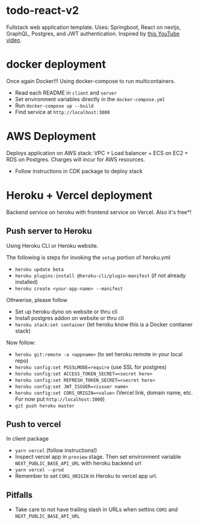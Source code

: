 # todo-react-v2
Fullstack web application template. Uses: Springboot, React on nextjs,
GraphQL, Postgres, and JWT authentication. Inspired by [this YouTube video](https://www.youtube.com/watch?v=I6ypD7qv3Z8).
# docker deployment
Once again Docker!!! Using docker-compose to run multicontainers.
- Read each README in `client` and `server`
- Set environment variables directly in the `docker-compose.yml`
- Run `docker-compose up --build`
- Find service at `http://localhost:3000`
# AWS Deployment
Deploys application on AWS stack: VPC + Load balancer + ECS on EC2 + RDS on Postgres.
Charges will incur for AWS resources.
- Follow instructions in CDK package to deploy stack
# Heroku + Vercel deployment
Backend service on heroku with frontend service on Vercel. Also it's free*!
## Push server to Heroku
Using Heroku CLI or Heroku website.

The following is steps for invoking the `setup` portion of heroku.yml
- `heroku update beta`
- `heroku plugins:install @heroku-cli/plugin-manifest` (if not already installed)
- `heroku create <your-app-name> --manifest`

Othwerise, please follow
- Set up heroku dyno on website or thru cli
- Install postgres addon on website or thru cli
- `heroku stack:set container` (let heroku know this is a Docker contianer stack)

Now follow:
- `heroku git:remote -a <appname>` (to set heroku remote in your local repo)
- `heroku config:set PGSSLMODE=require` (use SSL for postgres)
- `heroku config:set ACCESS_TOKEN_SECRET=<secret here>`
- `heroku config:set REFRESH_TOKEN_SECRET=<secret here>`
- `heroku config:set JWT_ISSUER=<issuer name>`
- `heroku config:set CORS_ORIGIN=<value>` (Vercel link, domain name, etc. For now put `http://localhost:3000`)
- `git push heroku master`
## Push to vercel
In client package
- `yarn vercel` (follow instructions!)
- Inspect vercel app in `preview` stage. Then set environment variable `NEXT_PUBLIC_BASE_API_URL` with heroku backend url
- `yarn vercel --prod`
- Remember to set `CORS_ORIGIN` in Heroku to vercel app url.
## Pitfalls
- Take care to not have trailing slash in URLs when settins `CORS` and `NEXT_PUBLIC_BASE_API_URL`